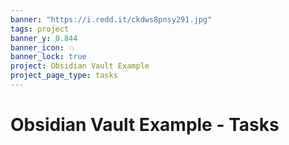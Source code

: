 ```yaml
---
banner: "https://i.redd.it/ckdws8pnsy291.jpg"
tags: project
banner_y: 0.844
banner_icon: 💥
banner_lock: true
project: Obsidian Vault Example
project_page_type: tasks
---
```


# Obsidian Vault Example - Tasks
